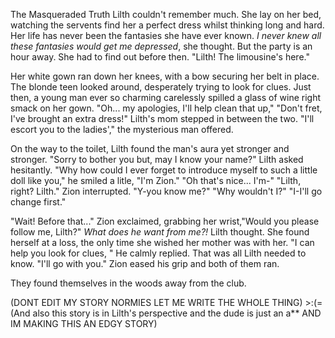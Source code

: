 The Masqueraded Truth
  Lilth couldn't remember much. She lay on her bed, watching the servents find her a perfect dress whilst thinking long and hard. Her life has never been the fantasies she have ever known. *I never knew all these fantasies would get me depressed*, she thought. But the party is an hour away. She had to find out before then.
  "Lilth! The limousine's here." 
  
  Her white gown ran down her knees, with a bow securing her belt in place. The blonde teen looked around, desperately trying to look for clues. Just then, a young man ever so charming carelessly spilled a glass of wine right smack on her gown.
  "Oh... my apologies, I'll help clean that up,"
  "Don't fret, I've brought an extra dress!" Lilth's mom stepped in between the two.
  "I'll escort you to the ladies'," the mysterious man offered.
  
  On the way to the toilet, Lilth found the man's aura yet stronger and stronger. 
  "Sorry to bother you but, may I know your name?" Lilth asked hesitantly.
  "Why how could I ever forget to introduce myself to such a little doll like you," he smiled a litle, "I'm Zion."
  "Oh that's nice... I'm-"
  "Lilth, right? Lilth." Zion interrupted.
  "Y-you know me?" 
  "Why wouldn't I?"
  "I-I'll go change first."
  
  "Wait! Before that..." Zion exclaimed, grabbing her wrist,"Would you please follow me, Lilth?"
  *What does he want from me?!* Lilth thought. She found herself at a loss, the only time she wished her mother was with her.
  "I can help you look for clues, " He calmly replied.
  That was all Lilth needed to know. 
  "I'll go with you."
  Zion eased his grip and both of them ran. 
  
  They found themselves in the woods away from the club.  
   
 
  
  (DONT EDIT MY STORY NORMIES LET ME WRITE THE WHOLE THING) >:(=
  (And also this story is in Lilth's perspective and the dude is just an a** AND IM MAKING THIS AN EDGY STORY)
